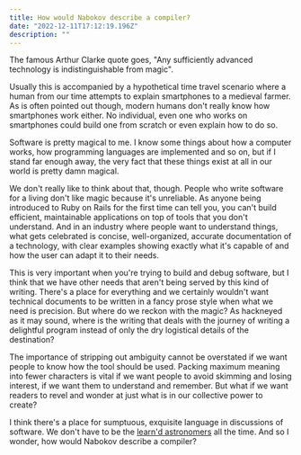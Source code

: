 ```yaml
---
title: How would Nabokov describe a compiler?
date: "2022-12-11T17:12:19.196Z"
description: ""
---
```


The famous Arthur Clarke quote goes, "Any sufficiently advanced technology is indistinguishable from magic".

Usually this is accompanied by a hypothetical time travel scenario where a human from our time attempts to explain smartphones to a medieval farmer. As is often pointed out though, modern humans don't really know how smartphones work either. No individual, even one who works on smartphones could build one from scratch or even explain how to do so.

Software is pretty magical to me. I know some things about how a computer works, how programming languages are implemented and so on, but if I stand far enough away, the very fact that these things exist at all in our world is pretty damn magical.

We don't really like to think about that, though. People who write software for a living don't like magic because it's unreliable. As anyone being introduced to Ruby on Rails for the first time can tell you, you can't build efficient, maintainable applications on top of tools that you don't understand.  And in an industry where people want to understand things, what gets celebrated is concise, well-organized, accurate documentation of a technology, with clear examples showing exactly what it's capable of and how the user can adapt it to their needs.

This is very important when you're trying to build and debug software, but I think that we have other needs that aren't being served by this kind of writing. There's a place for everything and we certainly wouldn't want technical documents to be written in a fancy prose style when what we need is precision. But where do we reckon with the magic? As hackneyed as it may sound, where is the writing that deals with the journey of writing a delightful program instead of only the dry logistical details of the destination?

The importance of stripping out ambiguity cannot be overstated if we want people to know how the tool should be used. Packing maximum meaning into fewer characters is vital if we want people to avoid skimming and losing interest, if we want them to understand and remember. But what if we want readers to revel and wonder at just what is in our collective power to create?

I think there's a place for sumptuous, exquisite language in discussions of software. We don't have to be the [learn'd astronomers](https://www.poetryfoundation.org/poems/45479/when-i-heard-the-learnd-astronomer) all the time. And so I wonder, how would Nabokov describe a compiler?

